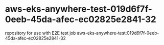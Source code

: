 # aws-eks-anywhere-test-019d6f7f-0eeb-45da-afec-ec02825e2841-32
repository for use with E2E test job aws-eks-anywhere-test:019d6f7f-0eeb-45da-afec-ec02825e2841-32
